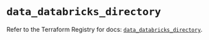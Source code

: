 # `data_databricks_directory`

Refer to the Terraform Registry for docs: [`data_databricks_directory`](https://registry.terraform.io/providers/databricks/databricks/1.64.0/docs/data-sources/directory).
